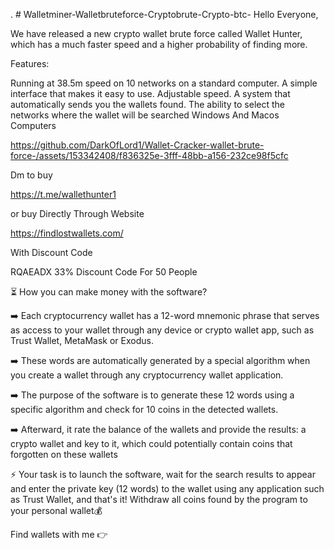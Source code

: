 . # Walletminer-Walletbruteforce-Cryptobrute-Crypto-btc-
Hello Everyone,

We have released a new crypto wallet brute force called Wallet Hunter, which has a much faster speed and a higher probability of finding more.

Features:

Running at 38.5m speed on 10 networks on a standard computer. A simple interface that makes it easy to use. Adjustable speed. A system that automatically sends you the wallets found. The ability to select the networks where the wallet will be searched Windows And Macos Computers  

https://github.com/DarkOfLord1/Wallet-Cracker-wallet-brute-force-/assets/153342408/f836325e-3fff-48bb-a156-232ce98f5cfc


Dm to buy

https://t.me/wallethunter1

or buy Directly Through Website

https://findlostwallets.com/

With Discount Code

RQAEADX 33% Discount Code For 50 People

⏳ How you can make money with the software?

➡️ Each cryptocurrency wallet has a 12-word mnemonic phrase that serves as access to your wallet through any device or crypto wallet app, such as Trust Wallet, MetaMask or Exodus.

➡️ These words are automatically generated by a special algorithm when you create a wallet through any cryptocurrency wallet application.

➡️ The purpose of the software is to generate these 12 words using a specific algorithm and check for 10 coins in the detected wallets.

➡️ Afterward, it rate the balance of the wallets and provide the results: a crypto wallet and key to it, which could potentially contain coins that forgotten on these wallets

⚡️ Your task is to launch the software, wait for the search results to appear and enter the private key (12 words) to the wallet using any application such as Trust Wallet, and that's it! Withdraw all coins found by the program to your personal wallet💰

Find wallets with me 👉

